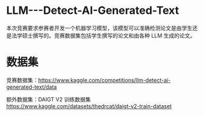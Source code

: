 # LLM---Detect-AI-Generated-Text
本次竞赛要求参赛者开发一个机器学习模型，该模型可以准确检测论文是由学生还是法学硕士撰写的。竞赛数据集包括学生撰写的论文和由各种 LLM 生成的论文。
# 数据集
竞赛数据集：https://www.kaggle.com/competitions/llm-detect-ai-generated-text/data

额外数据集：DAIGT V2 训练数据集 https://www.kaggle.com/datasets/thedrcat/daigt-v2-train-dataset
